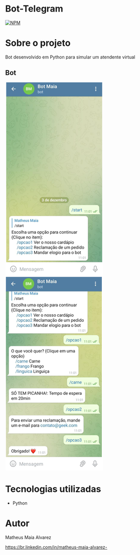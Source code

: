 # Bot-Telegram

[![NPM](https://img.shields.io/npm/l/react)](https://github.com/devsuperior/sds1-wmazoni/blob/master/LICENSE) 

# Sobre o projeto
Bot desenvolvido em Python para simular um atendente virtual

## Bot
![Mobile 1](https://github.com/MatheusAlvarez/Bot-Telegram/blob/main/_assets/bot1.PNG) ![Mobile 2](https://github.com/MatheusAlvarez/Bot-Telegram/blob/main/_assets/bot2.PNG)


# Tecnologias utilizadas
- Python


# Autor

Matheus Maia Alvarez

https://br.linkedin.com/in/matheus-maia-alvarez-
